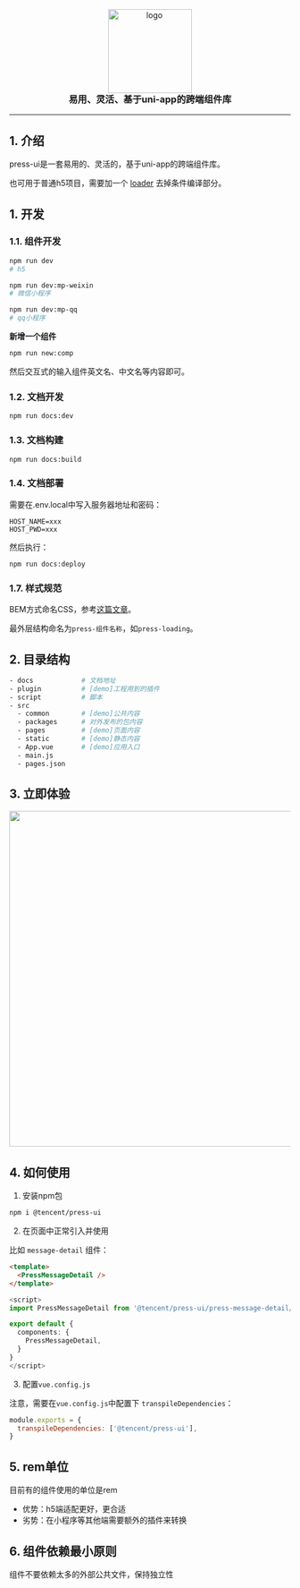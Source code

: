
<div align="center">
  <img alt="logo" src="https://mike-1255355338.cos.ap-guangzhou.myqcloud.com/press%2Fimg%2Fpress-ui-avatar-transparent.png" width="150" style="margin-bottom: -25px;">
</div>
<h3 align="center">易用、灵活、基于uni-app的跨端组件库</h3>

---


<h2 style="border-bottom: 0">1. 介绍</h2>

press-ui是一套易用的、灵活的，基于uni-app的跨端组件库。


也可用于普通h5项目，需要加一个 [loader](https://git.woa.com/pmd-mobile/support/uni-plugin-light/tree/master/loader/ifdef-loader) 去掉条件编译部分。



## 1. 开发


### 1.1. 组件开发


```bash
npm run dev
# h5

npm run dev:mp-weixin
# 微信小程序

npm run dev:mp-qq
# qq小程序
```

**新增一个组件**

```bash
npm run new:comp
```

然后交互式的输入组件英文名、中文名等内容即可。

### 1.2. 文档开发

```
npm run docs:dev
```

### 1.3. 文档构建

```
npm run docs:build
```

### 1.4. 文档部署

需要在.env.local中写入服务器地址和密码：

```
HOST_NAME=xxx
HOST_PWD=xxx
```

然后执行：

```
npm run docs:deploy
```


### 1.7. 样式规范


BEM方式命名CSS，参考[这篇文章](https://km.woa.com/group/29321/articles/show/503041)。

最外层结构命名为`press-组件名称`，如`press-loading`。

## 2. 目录结构

```bash
- docs            # 文档地址
- plugin          # [demo]工程用到的插件
- script          # 脚本
- src
  - common        # [demo]公共内容
  - packages      # 对外发布的包内容
  - pages         # [demo]页面内容
  - static        # [demo]静态内容
  - App.vue       # [demo]应用入口
  - main.js
  - pages.json
```





## 3. 立即体验

<img src="https://mike-1255355338.cos.ap-guangzhou.myqcloud.com/press/qrcode/press-ui-demo-qrcode-3.png" width="600">




## 4. 如何使用

1. 安装npm包


```bash
npm i @tencent/press-ui
```


2. 在页面中正常引入并使用

比如 `message-detail` 组件：

```html
<template>
  <PressMessageDetail />
</template>
```

```ts
<script>
import PressMessageDetail from '@tencent/press-ui/press-message-detail/press-message-detail.vue'

export default {
  components: {
    PressMessageDetail, 
  }
}
</script>
```

3. 配置`vue.config.js`

注意，需要在`vue.config.js`中配置下 `transpileDependencies`：

```js
module.exports = {
  transpileDependencies: ['@tencent/press-ui'],
}
```

## 5. rem单位

目前有的组件使用的单位是rem
- 优势：h5端适配更好，更合适
- 劣势：在小程序等其他端需要额外的插件来转换


## 6. 组件依赖最小原则

组件不要依赖太多的外部公共文件，保持独立性
